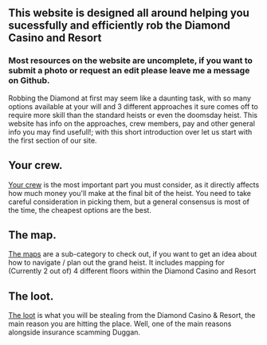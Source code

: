 ## This website is designed all around helping you sucessfully and efficiently rob the Diamond Casino and Resort

### Most resources on the website are uncomplete, if you want to submit a photo or request an edit please leave me a message on Github.

Robbing the Diamond at first may seem like a daunting task, with so many options available at your will and 3 different approaches it sure comes off to require more skill than the standard heists or even the doomsday heist. This website has info on the approaches, crew members, pay and other general info you may find usefull!; with this short introduction over let us start with the first section of our site.

## Your crew.

[Your crew](https://reddey.github.io/dchelp/crew) is the most important part you must consider, as it directly affects how much money you'll make at the final bit of the heist. You need to take careful consideration in picking them, but a general consensus is most of the time, the cheapest options are the best.

## The map.

[The maps](https://reddey.github.io/dchelp/maps) are a sub-category to check out, if you want to get an idea about how to navigate / plan out the grand heist. It includes mapping for (Currently 2 out of) 4 different floors within the Diamond Casino and Resort

## The loot.

[The loot](https://reddey.github.io/dchelp/loot) is what you will be stealing from the Diamond Casino & Resort, the main reason you are hitting the place. Well, one of the main reasons alongside insurance scamming Duggan.
